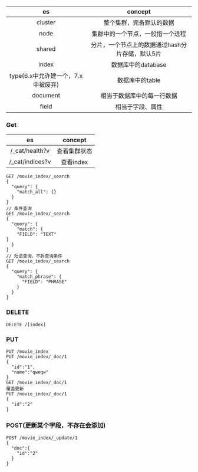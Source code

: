 |  es   | concept |
|:------:|:------:|
|cluster|  整个集群，完备默认的数据|
|node| 集群中的一个节点，一般指一个进程|
|shared|分片，一个节点上的数据通过hash分片存储，默认5片|
|index| 数据库中的database|
|type(6.x中允许建一个，7.x中被废弃)|数据库中的table|
|document|相当于数据库中的每一行数据|
|field|相当于字段、属性|

### Get
|  es   | concept |
|:------:|:------:|
|/_cat/health?v|查看集群状态|
|/_cat/indices?v|查看index|

```
GET /movie_index/_search
{
  "query": {
    "match_all": {}
  }
}
// 条件查询
GET /movie_index/_search
{
  "query": {
    "match": {
    "FIELD": "TEXT"
}
  }
}
// 短语查询，不拆查询条件
GET /movie_index/_search
{
  "query": {
    "match_phrase": {
      "FIELD": "PHRASE"
    }
  }
}
```

### DELETE
```
DELETE /[index]
```
### PUT
```
PUT /movie_index
PUT /movie_index/_doc/1
{
  "id":"1",
  "name":"qweqw"
}
GET /movie_index/_doc/1
覆盖更新
PUT /movie_index/_doc/1
{
  "id":"2"
}

```
### POST(更新某个字段，不存在会添加)
```
POST /movie_index/_update/1
{
  "doc":{
    "id":"2"
  }
}
```

